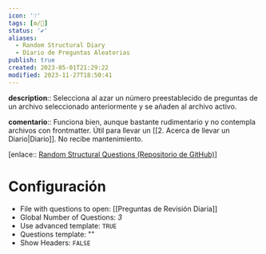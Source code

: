 ```yaml
---
icon: '❔'
tags: [⚙️/🔌]
status: '✔️'
aliases:
  - Random Structural Diary
  - Diario de Preguntas Aleatorias
publish: true
created: 2023-05-01T21:29:22
modified: 2023-11-27T18:50:41
---
```


**description**:: Selecciona al azar un número preestablecido de preguntas de un archivo seleccionado anteriormente y se añaden al archivo activo.

**comentario**:: Funciona bien, aunque bastante rudimentario y no contempla archivos con frontmatter. Útil para llevar un [[2. Acerca de llevar un Diario|Diario]]. No recibe mantenimiento.

[enlace:: [Random Structural Questions (Repositorio de GitHub)](https://github.com/ShockThunder/RandomStructuralDiary)]

# Configuración

- File with questions to open: [[Preguntas de Revisión Diaria]]
- Global Number of Questions: *3*
- Use advanced template: `TRUE`
- Questions template: ""
- Show Headers: `FALSE`
